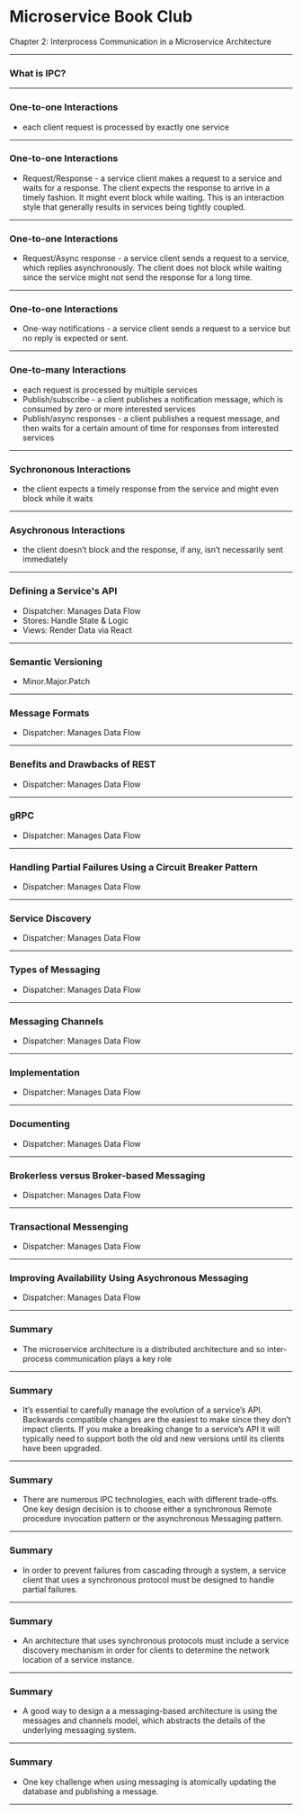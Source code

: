 
# Microservice Book Club 

Chapter 2: Interprocess Communication in a Microservice Architecture

---

### What is IPC?

---

### One-to-one Interactions

- each client request is processed by exactly one service

---

### One-to-one Interactions

- Request/Response - a service client makes a request to a service and waits for a response. The client expects the response to arrive in a timely fashion. It might event block while waiting. This is an interaction style that generally results in services being tightly coupled.

---

### One-to-one Interactions

- Request/Async response - a service client sends a request to a service, which replies asynchronously. The client does not block while waiting since the service might not send the response for a long time.

---

### One-to-one Interactions

- One-way notifications - a service client sends a request to a service but no reply is expected or sent.

---

### One-to-many Interactions

- each request is processed by multiple services
- Publish/subscribe - a client publishes a notification message, which is consumed by zero or more interested services
- Publish/async responses - a client publishes a request message, and then waits for a certain amount of time for responses from interested services

---

### Sychrononous Interactions

- the client expects a timely response from the service and might even block while it waits

---

### Asychronous Interactions

- the client doesn’t block and the response, if any, isn’t necessarily sent immediately

---

### Defining a Service's API

- Dispatcher: Manages Data Flow
- Stores: Handle State & Logic
- Views: Render Data via React

---

### Semantic Versioning

- Minor.Major.Patch

---

### Message Formats

- Dispatcher: Manages Data Flow

---

### Benefits and Drawbacks of REST

- Dispatcher: Manages Data Flow

---

### gRPC

- Dispatcher: Manages Data Flow

---

### Handling Partial Failures Using a Circuit Breaker Pattern

- Dispatcher: Manages Data Flow

---

### Service Discovery

- Dispatcher: Manages Data Flow

---

### Types of Messaging

- Dispatcher: Manages Data Flow

---

### Messaging Channels

- Dispatcher: Manages Data Flow

---

### Implementation

- Dispatcher: Manages Data Flow

---

### Documenting

- Dispatcher: Manages Data Flow

---

### Brokerless versus Broker-based Messaging

- Dispatcher: Manages Data Flow

---

### Transactional Messenging

- Dispatcher: Manages Data Flow

---

### Improving Availability Using Asychronous Messaging

- Dispatcher: Manages Data Flow

---

### Summary

- The microservice architecture is a distributed architecture and so inter-process communication plays a key role

---

### Summary

- It’s essential to carefully manage the evolution of a service’s API. Backwards compatible changes are the easiest to make since they don’t impact clients. If you make a breaking change to a service’s API it will typically need to support both the old and new versions until its clients have been upgraded.

---

### Summary

- There are numerous IPC technologies, each with different trade-offs. One key design decision is to choose either a synchronous Remote procedure invocation pattern or the asynchronous Messaging pattern.

---

### Summary

- In order to prevent failures from cascading through a system, a service client that uses a synchronous protocol must be designed to handle partial failures.

---

### Summary

- An architecture that uses synchronous protocols must include a service discovery mechanism in order for clients to determine the network location of a service instance.

---

### Summary

- A good way to design a a messaging-based architecture is using the messages and channels model, which abstracts the details of the underlying messaging system.
---

### Summary

- One key challenge when using messaging is atomically updating the database and publishing a message.
---